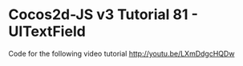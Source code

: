 Cocos2d-JS v3 Tutorial 81 - UITextField
=======================================

Code for the following video tutorial http://youtu.be/LXmDdgcHQDw
